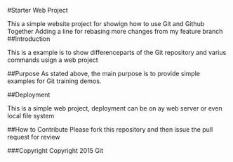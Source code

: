#Starter Web Project

This a simple website project for
showign how to use Git and Github Together
Adding a line for rebasing
more changes from my feature branch
##Introduction

This is a example is to show differenceparts
of the Git repository and varius commands
usign a web project

##Purpose
As stated above, the main purpose is 
to provide simple examples for Git training
demos.

##Deployment

This is a simple web project, deployment
can be on ay web server or even local
file system

##How to Contribute
Please fork this repository and then issue the pull request for review

###Copyright
Copyright 2015 Git
